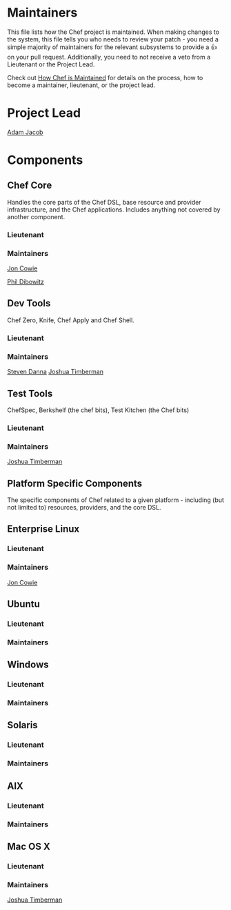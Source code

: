 # Maintainers

This file lists how the Chef project is maintained. When making changes to the system, this
file tells you who needs to review your patch - you need a simple majority of maintainers
for the relevant subsystems to provide a :+1: on your pull request. Additionally, you need
to not receive a veto from a Lieutenant or the Project Lead.

Check out [How Chef is Maintained](https://github.com/opscode/chef-rfc/blob/master/rfc030-maintenance-policy.md#how-the-project-is-maintained) for details on the process, how to become
a maintainer, lieutenant, or the project lead.

# Project Lead

[Adam Jacob](http://github.com/adamhjk)

# Components

## Chef Core

Handles the core parts of the Chef DSL, base resource and provider
infrastructure, and the Chef applications. Includes anything not covered by
another component.

### Lieutenant

### Maintainers

[Jon Cowie](http://github.com/jonlives)

[Phil Dibowitz](https://github.com/jaymzh)

## Dev Tools

Chef Zero, Knife, Chef Apply and Chef Shell.

### Lieutenant

### Maintainers

[Steven Danna](https://github.com/stevendanna/)
[Joshua Timberman](https://github.com/jtimberman)

## Test Tools

ChefSpec, Berkshelf (the chef bits), Test Kitchen (the Chef bits)

### Lieutenant

### Maintainers

[Joshua Timberman](https://github.com/jtimberman)

## Platform Specific Components

The specific components of Chef related to a given platform - including (but not limited to) resources, providers, and the core DSL.

## Enterprise Linux

### Lieutenant

### Maintainers

[Jon Cowie](http://github.com/jonlives)

## Ubuntu

### Lieutenant

### Maintainers

## Windows

### Lieutenant

### Maintainers

## Solaris

### Lieutenant

### Maintainers

## AIX

### Lieutenant

### Maintainers

## Mac OS X

### Lieutenant

### Maintainers

[Joshua Timberman](https://github.com/jtimberman)
